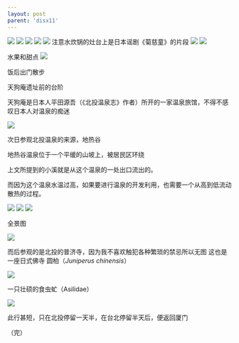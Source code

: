 ```yaml
---
layout: post
parent: 'disx11'
---
```


<img class='disc' src='https://i.postimg.cc/TPCLzpJM/DSC00418.jpg'>
<img class='disc' src='https://i.postimg.cc/5txQKwvS/DSC00421.jpg'>
<img class='disc' src='https://i.postimg.cc/mDkzBBmc/DSC00422.jpg'>
<img class='disc' src='https://i.postimg.cc/MTLcGNL9/DSC00423.jpg'>
<img class='disc' src='https://i.postimg.cc/qqCN6QV4/DSC00428.jpg'>
注意水炊锅的灶台上是日本谣剧《菊慈童》的片段
<img class='disc' src='https://i.postimg.cc/PNsPWZTZ/DSC00431.jpg'>
<img class='disc' src='https://i.postimg.cc/HWf2ZhL0/DSC00435.jpg'>

水果和甜点
<img class='disc' src='https://i.postimg.cc/HsXtf9Jq/DSC00436.jpg'>

饭后出门散步

天狗庵遗址前的台阶

天狗庵是日本人平田源吾（《北投温泉志》作者）所开的一家温泉旅馆，不得不感叹日本人对温泉的痴迷

<img class='disc' src='https://i.postimg.cc/Y0j1nQ5s/20130803-204946.jpg'>

次日参观北投温泉的来源，地热谷

地热谷温泉位于一个平缓的山坡上，被居民区环绕

上文所提到的小溪就是从这个温泉的一处出口流出的。

而因为这个温泉水温过高，如果要进行温泉的开发利用，也需要一个从高到低流动散热的过程。

<img class='disc' src='https://i.postimg.cc/FsMjpdDT/20130804-092144.jpg'>

<img class='disc' src='https://i.postimg.cc/NMd6kdzX/20130804-092209.jpg'>


<img class='disc' src='https://i.postimg.cc/SN26c77X/20130804-092214.jpg'>

全景图

<img class='disc' src='https://i.postimg.cc/Gmvv5Lfd/20130804-092316.jpg'>

而后参观的是北投的普济寺，因为我不喜欢触犯各种繁琐的禁忌所以无图
这也是一座日式佛寺
圆柏（<i>Juniperus chinensis</i>）

<img class='disc' src='https://i.postimg.cc/DfYQWYsk/20130804-092349.jpg'>

一只壮硕的食虫虻（Asilidae）

<img class='disc' src='https://i.postimg.cc/Ssx8RWxx/20130804-094105.jpg'>

此行甚短，只在北投停留一天半，在台北停留半天后，便返回厦门

（完）
